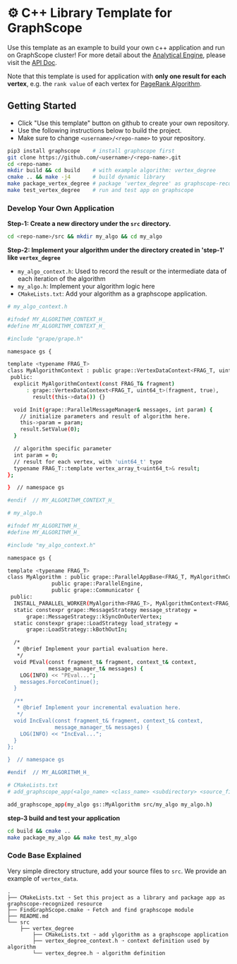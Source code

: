# ⚙️  C++ Library Template for GraphScope

Use this template as an example to build your own c++ application and run on GraphScope cluster! For more detail about the [Analytical Engine](https://graphscope.io/docs/analytics_engine.html), please visit the [API Doc](https://graphscope.io/docs/reference/analytical_engine_index.html#).

Note that this template is used for application with **only one result for each vertex**, e.g. the `rank value` of each vertex for [PageRank Algorithm](https://en.wikipedia.org/wiki/PageRank).

## Getting Started
- Click "Use this template" button on github to create your own repository.
- Use the following instructions below to build the project.
- Make sure to change `<username>/<repo-name>` to your repository.

```bash
pip3 install graphscope    # install graphscope first
git clone https://github.com/<username>/<repo-name>.git
cd <repo-name>
mkdir build && cd build    # with example algorithm: vertex_degree
cmake .. && make -j4       # build dynamic library
make package_vertex_degree # package 'vertex_degree' as graphscope-recognized resource
make test_vertex_degree    # run and test app on graphscope
```

### Develop Your Own Application
**Step-1: Create a new directory under the `src` directory.**
```bash
cd <repo-name>/src && mkdir my_algo && cd my_algo
```

**Step-2: Implement your algorithm under the directory created in 'step-1' like `vertex_degree`**
- `my_algo_context.h`: Used to record the result or the intermediate data of each iteration of the algorithm
- `my_algo.h`: Implement your algorithm logic here
- `CMakeLists.txt`: Add your algorithm as a graphscope application.

```bash
# my_algo_context.h

#ifndef MY_ALGORITHM_CONTEXT_H_
#define MY_ALGORITHM_CONTEXT_H_

#include "grape/grape.h"

namespace gs {

template <typename FRAG_T>
class MyAlgorithmContext : public grape::VertexDataContext<FRAG_T, uint64_t> {
 public:
  explicit MyAlgorithmContext(const FRAG_T& fragment)
      : grape::VertexDataContext<FRAG_T, uint64_t>(fragment, true),
        result(this->data()) {}

  void Init(grape::ParallelMessageManager& messages, int param) {
    // initialize parameters and result of algorithm here.
    this->param = param;
    result.SetValue(0);
  }

  // algorithm specific parameter
  int param = 0;
  // result for each vertex, with 'uint64_t' type
  typename FRAG_T::template vertex_array_t<uint64_t>& result;
};

}  // namespace gs

#endif  // MY_ALGORITHM_CONTEXT_H_
```


```bash
# my_algo.h

#ifndef MY_ALGORITHM_H_
#define MY_ALGORITHM_H_

#include "my_algo_context.h"

namespace gs {

template <typename FRAG_T>
class MyAlgorithm : public grape::ParallelAppBase<FRAG_T, MyAlgorithmContext<FRAG_T>>,
              public grape::ParallelEngine,
              public grape::Communicator {
 public:
  INSTALL_PARALLEL_WORKER(MyAlgorithm<FRAG_T>, MyAlgorithmContext<FRAG_T>, FRAG_T)
  static constexpr grape::MessageStrategy message_strategy =
      grape::MessageStrategy::kSyncOnOuterVertex;
  static constexpr grape::LoadStrategy load_strategy =
      grape::LoadStrategy::kBothOutIn;

  /*
   * @brief Implement your partial evaluation here.
   */
  void PEval(const fragment_t& fragment, context_t& context,
             message_manager_t& messages) {
    LOG(INFO) << "PEval...";
    messages.ForceContinue();
  }

  /**
   * @brief Implement your incremental evaluation here.
   */
  void IncEval(const fragment_t& fragment, context_t& context,
               message_manager_t& messages) {
    LOG(INFO) << "IncEval...";
  }
};

}  // namespace gs

#endif  // MY_ALGORITHM_H_
```

```bash
# CMakeLists.txt
# add_graphscope_app(<algo_name> <class_name> <subdirectory> <source_file>)

add_graphscope_app(my_algo gs::MyAlgorithm src/my_algo my_algo.h)
```

**step-3 build and test your application**
```bash
cd build && cmake ..
make package_my_algo && make test_my_algo
```

### Code Base Explained
Very simple directory structure, add your source files to `src`. We provide an example of `vertex_data`.
```
.
├── CMakeLists.txt ➝ Set this project as a library and package app as graphscope-recognized resource
├── FindGraphScope.cmake ➝ Fetch and find graphscope module
├── README.md
└── src
    ├── vertex_degree
        ├── CMakeLists.txt ➝ add ylgorithm as a graphscope application
        ├── vertex_degree_context.h ➝ context definition used by algorithm
        └── vertex_degree.h ➝ algorithm definition
```
